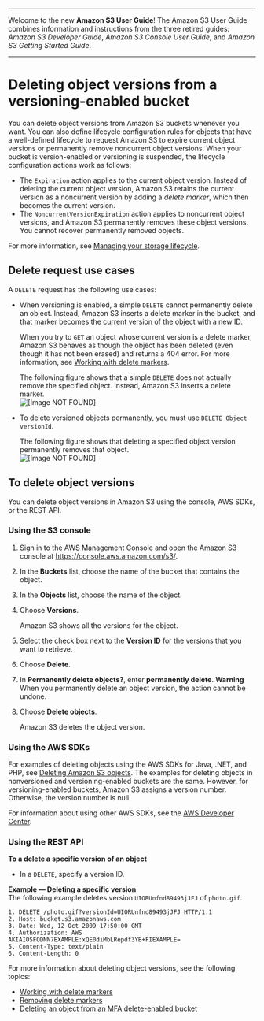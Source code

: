 --------

Welcome to the new **Amazon S3 User Guide**\! The Amazon S3 User Guide combines information and instructions from the three retired guides: *Amazon S3 Developer Guide*, *Amazon S3 Console User Guide*, and *Amazon S3 Getting Started Guide*\.

--------

# Deleting object versions from a versioning\-enabled bucket<a name="DeletingObjectVersions"></a>

You can delete object versions from Amazon S3 buckets whenever you want\. You can also define lifecycle configuration rules for objects that have a well\-defined lifecycle to request Amazon S3 to expire current object versions or permanently remove noncurrent object versions\. When your bucket is version\-enabled or versioning is suspended, the lifecycle configuration actions work as follows:
+ The `Expiration` action applies to the current object version\. Instead of deleting the current object version, Amazon S3 retains the current version as a noncurrent version by adding a *delete marker*, which then becomes the current version\.
+ The `NoncurrentVersionExpiration` action applies to noncurrent object versions, and Amazon S3 permanently removes these object versions\. You cannot recover permanently removed objects\.

For more information, see [Managing your storage lifecycle](object-lifecycle-mgmt.md)\.

## Delete request use cases<a name="delete-request-use-cases"></a>

A `DELETE` request has the following use cases:
+ When versioning is enabled, a simple `DELETE` cannot permanently delete an object\. Instead, Amazon S3 inserts a delete marker in the bucket, and that marker becomes the current version of the object with a new ID\. 

  When you try to `GET` an object whose current version is a delete marker, Amazon S3 behaves as though the object has been deleted \(even though it has not been erased\) and returns a 404 error\. For more information, see [Working with delete markers](DeleteMarker.md)\.

  The following figure shows that a simple `DELETE` does not actually remove the specified object\. Instead, Amazon S3 inserts a delete marker\.  
![\[Image NOT FOUND\]](http://docs.aws.amazon.com/AmazonS3/latest/userguide/images/versioning_DELETE_versioningEnabled.png)
+ To delete versioned objects permanently, you must use `DELETE Object versionId`\.

  The following figure shows that deleting a specified object version permanently removes that object\.  
![\[Image NOT FOUND\]](http://docs.aws.amazon.com/AmazonS3/latest/userguide/images/versioning_DELETE_versioningEnabled2.png)

## To delete object versions<a name="delete-object-version"></a>

You can delete object versions in Amazon S3 using the console, AWS SDKs, or the REST API\.

### Using the S3 console<a name="deleting-object-versions"></a>

1. Sign in to the AWS Management Console and open the Amazon S3 console at [https://console\.aws\.amazon\.com/s3/](https://console.aws.amazon.com/s3/)\.

1. In the **Buckets** list, choose the name of the bucket that contains the object\.

1. In the **Objects** list, choose the name of the object\.

1. Choose **Versions**\.

   Amazon S3 shows all the versions for the object\.

1. Select the check box next to the **Version ID** for the versions that you want to retrieve\.

1. Choose **Delete**\.

1. In **Permanently delete objects?**, enter **permanently delete**\.
**Warning**  
When you permanently delete an object version, the action cannot be undone\.

1. Choose **Delete objects**\.

   Amazon S3 deletes the object version\.

### Using the AWS SDKs<a name="delete-obj-version-version-enabled-bucket-sdks"></a>

For examples of deleting objects using the AWS SDKs for Java, \.NET, and PHP, see [Deleting Amazon S3 objects](DeletingObjects.md)\. The examples for deleting objects in nonversioned and versioning\-enabled buckets are the same\. However, for versioning\-enabled buckets, Amazon S3 assigns a version number\. Otherwise, the version number is null\. 

For information about using other AWS SDKs, see the [AWS Developer Center](https://aws.amazon.com/code/)\. 

### Using the REST API<a name="delete-obj-version-enabled-bucket-rest"></a>

**To a delete a specific version of an object**
+ In a `DELETE`, specify a version ID\.

**Example — Deleting a specific version**  
The following example deletes version `UIORUnfnd89493jJFJ` of `photo.gif`\.  

```
1. DELETE /photo.gif?versionId=UIORUnfnd89493jJFJ HTTP/1.1 
2. Host: bucket.s3.amazonaws.com
3. Date: Wed, 12 Oct 2009 17:50:00 GMT
4. Authorization: AWS AKIAIOSFODNN7EXAMPLE:xQE0diMbLRepdf3YB+FIEXAMPLE=
5. Content-Type: text/plain
6. Content-Length: 0
```

For more information about deleting object versions, see the following topics:
+ [Working with delete markers](DeleteMarker.md)
+ [Removing delete markers](RemDelMarker.md)
+ [Deleting an object from an MFA delete\-enabled bucket](UsingMFADelete.md)